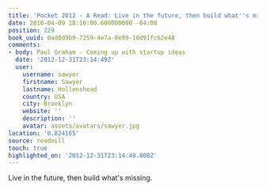 ```yaml
---
title: 'Pocket 2012 - A Read: Live in the future, then build what''s missing.'
date: 2016-04-09 18:16:00.600000000 -04:00
position: 229
book_uuid: 0ad0d9b9-7259-4e7a-8e99-10d91fc62e48
comments:
- body: Paul Graham - Coming up with startup ideas
  date: '2012-12-31T23:14:49Z'
  user:
    username: sawyer
    firstname: Sawyer
    lastname: Hollenshead
    country: USA
    city: Brooklyn
    website: ''
    description: ''
    avatar: assets/avatars/sawyer.jpg
location: '0.824165'
source: readmill
touch: true
highlighted_on: '2012-12-31T23:14:49.000Z'
---
```


Live in the future, then build what's missing.